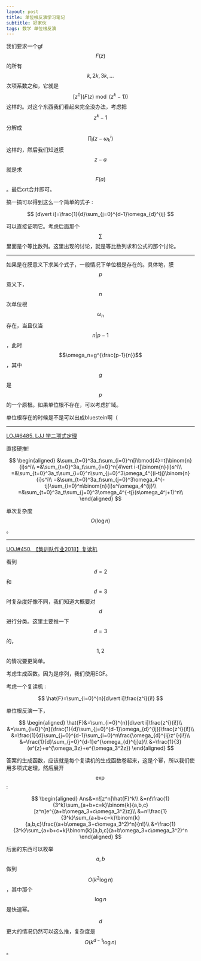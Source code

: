 ```yaml
---
layout: post
title: 单位根反演学习笔记
subtitle: 好家伙
tags: 数学 单位根反演
---
```


我们要求一个gf $$F(z)$$的所有$$k,2k,3k,...$$次项系数之和，它就是$$[z^0](F(z)\bmod{(z^k-1)})$$这样的。对这个东西我们看起来完全没办法，考虑把$$z^k-1$$分解成$$\displaystyle\prod_i (z-\omega_k^i)$$这样的，然后我们知道膜$$z-a$$就是求$$F(a)$$。最后crt合并即可。

搞一搞可以得到这么一个简单的式子 : 

$$
[d\vert i]=\frac{1}{d}\sum_{j=0}^{d-1}\omega_{d}^{ij}
$$

可以直接证明它。考虑后面那个$$\sum$$里面是个等比数列。这里出现的讨论，就是等比数列求和公式的那个讨论。

-----

如果是在膜意义下求某个式子，一般情况下单位根是存在的。具体地，膜$$p$$意义下，$$n$$次单位根$$\omega_n$$存在，当且仅当$$n\vert p-1$$，此时$$\omega_n=g^{\frac{p-1}{n}}$$，其中$$g$$是$$p$$的一个原根。如果单位根不存在，可以考虑扩域。

单位根存在的时候是不是可以出成bluestein啊（

-----

[LOJ#6485. LJJ 学二项式定理](https://loj.ac/p/6485)

直接硬推!

$$
\begin{aligned}
&\sum_{t=0}^3a_t\sum_{i=0}^n[i\bmod{4}=t]\binom{n}{i}s^i\\
=&\sum_{t=0}^3a_t\sum_{i=0}^n[4\vert i-t]\binom{n}{i}s^i\\
=&\sum_{t=0}^3a_t\sum_{i=0}^n\sum_{j=0}^3\omega_4^{(i-t)j}\binom{n}{i}s^i\\
=&\sum_{t=0}^3a_t\sum_{j=0}^3\omega_4^{-tj}\sum_{i=0}^n\binom{n}{i}s^i\omega_4^{ij}\\
=&\sum_{t=0}^3a_t\sum_{j=0}^3\omega_4^{-tj}(s\omega_4^j+1)^n\\
\end{aligned}
$$

单次复杂度$$O(\log n)$$。

-----

[UOJ#450. 【集训队作业2018】复读机](https://uoj.ac/problem/450)

看到$$d=2$$和$$d=3$$时复杂度好像不同，我们知道大概要对$$d$$进行分类。这里主要推一下$$d=3$$的，$$1,2$$的情况要更简单。

考虑生成函数。因为是序列，我们使用EGF。

考虑一个复读机 : 

$$
\hat{F}=\sum_{i=0}^{n}[d\vert i]\frac{z^i}{i!}
$$

单位根反演一下，

$$
\begin{aligned}
\hat{F}&=\sum_{i=0}^{n}[d\vert i]\frac{z^i}{i!}\\
&=\sum_{i=0}^{n}(\frac{1}{d}\sum_{j=0}^{d-1}\omega_{d}^{ij})\frac{z^i}{i!}\\
&=\frac{1}{d}\sum_{j=0}^{d-1}\sum_{i=0}^n\frac{\omega_{d}^{ij}z^i}{i!}\\
&=\frac{1}{d}\sum_{j=0}^{d-1}e^{\omega_{d}^{j}z}\\
&=\frac{1}{3}(e^{z}+e^{\omega_3z}+e^{\omega_3^2z})
\end{aligned}
$$

答案的生成函数，应该就是每个复读机的生成函数卷起来，这是个幂，所以我们使用多项式定理，然后展开$$\exp$$ : 

$$
\begin{aligned}
Ans&=n![z^n]\hat{F}^k\\
&=n!\frac{1}{3^k}\sum_{a+b+c=k}\binom{k}{a,b,c}[z^n]e^{(a+b\omega_3+c\omega_3^2)z}\\
&=n!\frac{1}{3^k}\sum_{a+b+c=k}\binom{k}{a,b,c}\frac{(a+b\omega_3+c\omega_3^2)^n}{n!}\\
&=\frac{1}{3^k}\sum_{a+b+c=k}\binom{k}{a,b,c}(a+b\omega_3+c\omega_3^2)^n
\end{aligned}
$$

后面的东西可以枚举$$a,b$$做到$$O(k^2\log n)$$，其中那个$$\log n$$是快速幂。

$$d$$更大的情况仍然可以这么推，复杂度是$$O(k^{d-1}\log n)$$。

